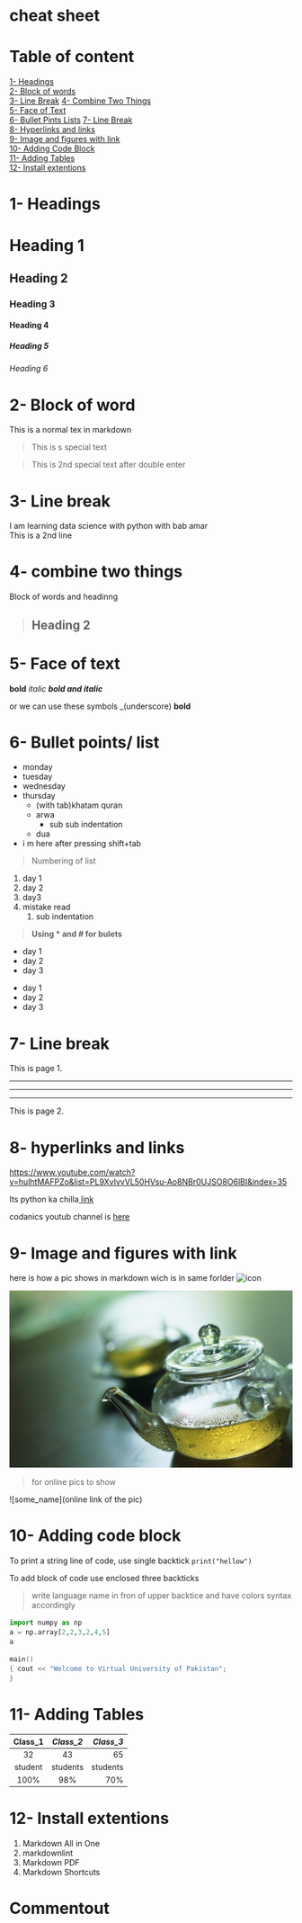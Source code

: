 # cheat sheet

# Table of content

[1- Headings](#1--headings)\
[2- Block of words](#2--block-of-word)\
[3- Line Break](#3--line-break)
[4- Combine Two Things](#4--combine-two-things)\
[5- Face of Text](#5--face-of-text)\
[6- Bullet Pints Lists](#6--bullet-points-list)
[7- Line Break](#7--line-break)\
[8- Hyperlinks and links](#8--hyperlinks-and-links)\
[9- Image and figures with link](#9--image-and-figures-with-link)\
[10- Adding Code Block](#10--adding-code-block)\
[11- Adding Tables](#11--adding-tables)\
[12- Install extentions](#12-install-extentions)


# 1- Headings
# Heading 1
## Heading 2
### Heading 3
#### Heading 4
##### Heading 5
###### Heading 6
 
 # 2- Block of word

 This is a normal tex in markdown
 >This is s special text

 >This is 2nd special text after double enter

# 3- Line break
I am learning data science with python with bab amar\
This is a 2nd line
 # 4- combine two things

 Block of words and headinng
 >## Heading 2

# 5- Face of text
**bold**
*italic*
***bold and italic***

or we can use these symbols
_(underscore)
__bold__

# 6- Bullet points/ list
- monday
- tuesday
- wednesday
- thursday
    - (with tab)khatam quran
    - arwa
        - sub sub indentation
    - dua
- i m here after pressing shift+tab
> Numbering of list
1. day 1
2. day 2
3. day3
1. mistake read
   1. sub indentation

>**Using * and # for bulets**
* day 1
* day 2
* day 3

+ day 1
+ day 2
+ day 3

# 7- Line break
This is page 1.
***
___
---

This is page 2.

# 8- hyperlinks and links

<https://www.youtube.com/watch?v=hulhtMAFPZo&list=PL9XvIvvVL50HVsu-Ao8NBr0UJSO8O6lBI&index=35>

Its python ka chilla[ link](https://www.youtube.com/watch?v=hulhtMAFPZo&list=PL9XvIvvVL50HVsu-Ao8NBr0UJSO8O6lBI&index=35)

[codanics]: https://www.youtube.com/watch?v=hulhtMAFPZo&list=PL9XvIvvVL50HVsu-Ao8NBr0UJSO8O6lBI&index=35

codanics youtub channel is [here][codanics]

# 9- Image and figures with link

here is how a pic shows in markdown wich is in same forlder
![icon](chali.ico)

![pic](green.jpg)

> for online pics to show

![some_name](online link of the pic)

# 10- Adding code block

To print a string line of code, use single backtick `print("hellow")`

To add block of code use enclosed three backticks
> write language name in fron of upper backtice and have colors syntax accordingly
```python
import numpy as np
a = np.array[2,2,3,2,4,5]
a
```

```c++
main() 
{ cout << "Welcome to Virtual University of Pakistan";
}
```
# 11- Adding Tables


| **Class_1** | *Class_2* | ***Class_3*** |
| :-------: | :-------: | --------:|
| 32 | 43 |  65 | 
|student| students| students|
|100%|98%|70%|


# 12- Install extentions

1. Markdown All in One 
2. markdownlint
3. Markdown PDF
4. Markdown Shortcuts

# Commentout
[//]: <> (its just commenting out)
